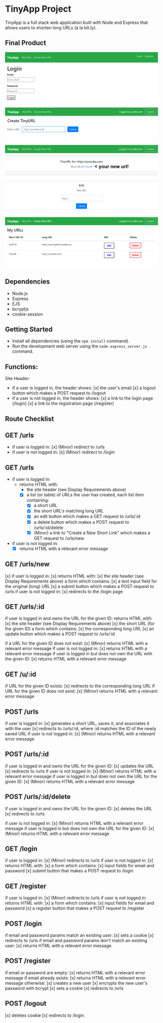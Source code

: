 # TinyApp Project

TinyApp is a full stack web application built with Node and Express that allows users to shorten long URLs (à la bit.ly).

## Final Product

!["Home Page"](https://github.com/kcho15/tinyapp/blob/main/docs/home-page.PNG?raw=true)

!["Create URL page"](https://github.com/kcho15/tinyapp/blob/main/docs/create-URL%20page.PNG?raw=true)

!["New URL generated!"](https://github.com/kcho15/tinyapp/blob/main/docs/new-URL-page.png?raw=true) 

!["URLs"](https://github.com/kcho15/tinyapp/blob/main/docs/URL-page.PNG?raw=true)

## Dependencies

- Node.js
- Express
- EJS
- bcryptjs
- cookie-session

## Getting Started

- Install all dependencies (using the `npm install` command).
- Run the development web server using the `node express_server.js` command.




## Functions: 

Site Header:
* if a user is logged in, the header shows:
  [x] the user's email
  [x] a logout button which makes a POST request to /logout
* if a user is not logged in, the header shows:
  [x] a link to the login page (/login)
  [x] a link to the registration page (/register)

## Route Checklist

## GET /urls 

* if user is logged in:
    [x] (Minor) redirect to /urls
* if user is not logged in:
    [x] (Minor) redirect to /login

## GET /urls

* if user is logged in:
  * returns HTML with:
    * the site header (see Display Requirements above)
    * [x] a list (or table) of URLs the user has created, each list item containing:
      * [x] a short URL
      * [x] the short URL's matching long URL
      * [x] an edit button which makes a GET request to /urls/:id
      * [x] a delete button which makes a POST request to /urls/:id/delete
      * [x] (Minor) a link to "Create a New Short Link" which makes a GET request to /urls/new
* if user is not logged in:
  * [x] returns HTML with a relevant error message

## GET /urls/new

[x] if user is logged in:
[x] returns HTML with:
[x] the site header (see Display Requirements above)
a form which contains:
[x] a text input field for the original (long) URL
[x] a submit button which makes a POST request to /urls
if user is not logged in:
[x] redirects to the /login page

## GET /urls/:id

if user is logged in and owns the URL for the given ID:
returns HTML with:
[x] the site header (see Display Requirements above)
[x] the short URL (for the given ID)
a form which contains:
[x] the corresponding long URL
[x] an update button which makes a POST request to /urls/:id

if a URL for the given ID does not exist:
[x] (Minor) returns HTML with a relevant error message
if user is not logged in:
[x] returns HTML with a relevant error message
if user is logged in but does not own the URL with the given ID:
[x] returns HTML with a relevant error message

## GET /u/:id

if URL for the given ID exists:
[x] redirects to the corresponding long URL
if URL for the given ID does not exist:
[x] (Minor) returns HTML with a relevant error message

## POST /urls

if user is logged in:
[x] generates a short URL, saves it, and associates it with the user
[x] redirects to /urls/:id, where :id matches the ID of the newly saved URL
if user is not logged in:
[x] (Minor) returns HTML with a relevant error message

## POST /urls/:id

if user is logged in and owns the URL for the given ID:
[x] updates the URL
[x] redirects to /urls
if user is not logged in:
[x] (Minor) returns HTML with a relevant error message
if user is logged in but does not own the URL for the given ID:
[x] (Minor) returns HTML with a relevant error message

## POST /urls/:id/delete

if user is logged in and owns the URL for the given ID:
[x] deletes the URL
[x] redirects to /urls

if user is not logged in:
[x] (Minor) returns HTML with a relevant error message
if user is logged in but does not own the URL for the given ID:
[x] (Minor) returns HTML with a relevant error message

## GET /login

if user is logged in:
[x] (Minor) redirects to /urls
if user is not logged in:
[x] returns HTML with:
[x] a form which contains:
[x] input fields for email and password
[x] submit button that makes a POST request to /login

## GET /register

if user is logged in:
[x] (Minor) redirects to /urls
if user is not logged in:
returns HTML with:
[x]  a form which contains:
[x]  input fields for email and password
[x]  a register button that makes a POST request to /register

## POST /login

if email and password params match an existing user:
[x] sets a cookie
[x] redirects to /urls
if email and password params don't match an existing user:
[x] returns HTML with a relevant error message

## POST /register

if email or password are empty:
[x] returns HTML with a relevant error message
if email already exists:
[x] returns HTML with a relevant error message
otherwise:
[x] creates a new user
[x] encrypts the new user's password with bcrypt
[x] sets a cookie
[x] redirects to /urls

## POST /logout

[x] deletes cookie
[x] redirects to /login